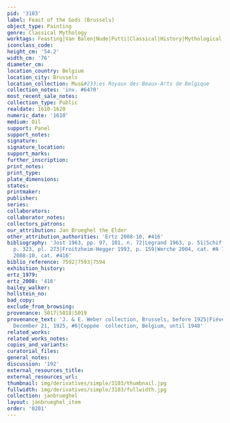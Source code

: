 ```yaml
---
pid: '3103'
label: Feast of the Gods (Brussels)
object_type: Painting
genre: Classical Mythology
worktags: Feasting|Van Balen|Nude|Putti|Classical|History|Mythological|Food
iconclass_code:
height_cm: '54.2'
width_cm: '76'
diameter_cm:
location_country: Belgium
location_city: Brussels
location_collection: Mus&#233;es Royaux des Beaux-Arts de Belgique
collection_notes: 'inv. #6470'
most_recent_sale_notes:
collection_type: Public
realdate: 1610-1620
numeric_date: '1610'
medium: Oil
support: Panel
support_notes:
signature:
signature_location:
support_marks:
further_inscription:
print_notes:
print_type:
plate_dimensions:
states:
printmaker:
publisher:
series:
collaborators:
collaborator_notes:
collectors_patrons:
our_attribution: Jan Brueghel the Elder
other_attribution_authorities: 'Ertz 2008-10, #416'
bibliography: 'Jost 1963, pp. 97, 101, n. 72|Legrand 1963, p. 51|Schifflers 1989,
  p. 323, pl. 273|Froitzheim-Hegger 1993, p. 159|Werche 2004, cat. #A 123, pp. 185-86|Ertz
  2008-10, cat. #416'
biblio_reference: 7592|7593|7594
exhibition_history:
ertz_1979:
ertz_2008: '416'
bailey_walker:
hollstein_no:
bad_copy:
exclude_from_browsing:
provenance: 5017|5018|5019
provenance_text: 'J. & E. Weber collection, Brussels, before 1925|Fiévez, Brussels,
  December 21, 1925, #6|Coppée  collection, Belgium, until 1948'
related_works:
related_works_notes:
copies_and_variants:
curatorial_files:
general_notes:
discussion: '192'
external_resources_title:
external_resources_url:
thumbnail: img/derivatives/simple/3103/thumbnail.jpg
fullwidth: img/derivatives/simple/3103/fullwidth.jpg
collection: janbrueghel
layout: janbrueghel_item
order: '0201'
---
```

